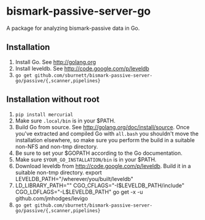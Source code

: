 bismark-passive-server-go
=========================

A package for analyzing bismark-passive data in Go.

Installation
------------

1. Install Go. See http://golang.org
2. Install leveldb. See http://code.google.com/p/leveldb
3. `go get github.com/sburnett/bismark-passive-server-go/passive/{,scanner,pipelines}`

Installation without root
-------------------------

1. `pip install mercurial`
2. Make sure `.local/bin` is in your $PATH.
3. Build Go from source. See http://golang.org/doc/install/source. Once you've extracted and compiled Go with `all.bash` you shouldn't move the installation elsewhere, so make sure you perform the build in a suitable non-NFS and non-tmp directory.
4. Be sure to set your $GOPATH according to the Go documentation.
5. Make sure `$YOUR_GO_INSTALLATION/bin` is in your $PATH.
6. Download leveldb from http://code.google.com/p/leveldb. Build it in a suitable non-tmp directory. export LEVELDB_PATH="/wherever/you/built/leveldb"
7. LD_LIBRARY_PATH="" CGO_CFLAGS="-I$LEVELDB_PATH/include" CGO_LDFLAGS="-L$LEVELDB_PATH" go get -x -u github.com/jmhodges/levigo
8. `go get github.com/sburnett/bismark-passive-server-go/passive/{,scanner,pipelines}`
